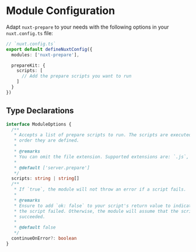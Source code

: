 # Module Configuration

Adapt `nuxt-prepare` to your needs with the following options in your `nuxt.config.ts` file:

```ts
// `nuxt.config.ts`
export default defineNuxtConfig({
  modules: ['nuxt-prepare'],

  prepareKit: {
    scripts: [
      // Add the prepare scripts you want to run
    ]
  }
})
```

## Type Declarations

```ts
interface ModuleOptions {
  /**
   * Accepts a list of prepare scripts to run. The scripts are executed in the
   * order they are defined.
   *
   * @remarks
   * You can omit the file extension. Supported extensions are: `.js`, `.mjs`, `.ts`.
   *
   * @default ['server.prepare']
   */
  scripts: string | string[]
  /**
   * If `true`, the module will not throw an error if a script fails.
   *
   * @remarks
   * Ensure to add `ok: false` to your script's return value to indicate that
   * the script failed. Otherwise, the module will assume that the script
   * succeeded.
   *
   * @default false
   */
  continueOnError?: boolean
}
```
